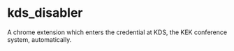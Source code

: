 # kds_disabler

A chrome extension which enters the credential at KDS, the KEK conference system, automatically.
